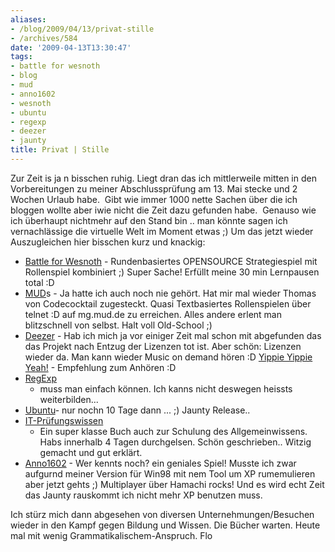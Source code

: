 ```yaml
---
aliases:
- /blog/2009/04/13/privat-stille
- /archives/584
date: '2009-04-13T13:30:47'
tags:
- battle for wesnoth
- blog
- mud
- anno1602
- wesnoth
- ubuntu
- regexp
- deezer
- jaunty
title: Privat | Stille
---
```


Zur Zeit is ja n bisschen ruhig. Liegt dran das ich mittlerweile mitten in
den Vorbereitungen zu meiner Abschlussprüfung am 13. Mai stecke und 2
Wochen Urlaub habe.  Gibt wie immer 1000 nette Sachen über die ich bloggen
wollte aber iwie nicht die Zeit dazu gefunden habe.  Genauso wie ich
überhaupt nichtmehr auf den Stand bin .. man könnte sagen ich
vernachlässige die virtuelle Welt im Moment etwas ;) Um das jetzt wieder
Auszugleichen hier bisschen kurz und knackig:

* [Battle for Wesnoth](http://wesnoth.org) - Rundenbasiertes OPENSOURCE
  Strategiespiel mit Rollenspiel kombiniert ;) Super Sache! Erfüllt meine
  30 min Lernpausen total :D
* [MUD](http://mud.de)s - Ja hatte ich auch noch nie gehört. Hat mir mal
  wieder Thomas von Codecocktail zugesteckt. Quasi Textbasiertes
  Rollenspielen über telnet :D auf mg.mud.de zu erreichen. Alles andere
  erlent man blitzschnell von selbst. Halt voll Old-School ;)
* [Deezer](http://deezer.com) - Hab ich mich ja vor einiger Zeit mal schon
  mit abgefunden das das Projekt nach Entzug der Lizenzen tot ist. Aber
  schön: Lizenzen wieder da. Man kann wieder Music on demand hören :D
  [Yippie Yippie Yeah!](http://www.deezer.com/track/2460553) - Empfehlung
  zum Anhören :D
* [RegExp](http://www.google.com/search?hl=de&q=regexp&btnG=Suche&lr=lang_de)
  - muss man einfach können. Ich kanns nicht deswegen heissts
    weiterbilden...
* [Ubuntu](http://ubuntuusers.de)- nur nochn 10 Tage dann ... ;) Jaunty
  Release..
* [IT-Prüfungswissen](http://www.amazon.de/Pr%C3%BCfungsvorbereitung-f%C3%BCr-Berufe-Manfred-W%C3%BCnsche/dp/3834803774/ref=sr_1_5?ie=UTF8&s=books&qid=1239629112&sr=8-5)
  - Ein super klasse Buch auch zur Schulung des Allgemeinwissens. Habs
    innerhalb 4 Tagen durchgelsen. Schön geschrieben.. Witzig gemacht und
    gut erklärt.
* [Anno1602](http://de.wikipedia.org/wiki/Anno_(Computerspiel)) - Wer
  kennts noch? ein geniales Spiel! Musste ich zwar aufgurnd meiner Version
  für Win98 mit nem Tool um XP rumemulieren aber jetzt gehts ;) Multiplayer
  über Hamachi rocks! Und es wird echt Zeit das Jaunty rauskommt ich nicht
  mehr XP benutzen muss.

Ich stürz mich dann abgesehen von diversen Unternehmungen/Besuchen wieder
in den Kampf gegen Bildung und Wissen. Die Bücher warten.  Heute mal mit
wenig Grammatikalischem-Anspruch.  Flo
